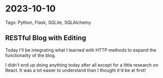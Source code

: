 # 2023-10-10

Tags: Python, Flask, SQLite, SQLAlchemy

## RESTful Blog with Editing

Today I'll be integrating what I learned with HTTP methods to expand the functionality of the blog.

I didn't end up doing anything today after all except for a little research on React. It was a lot easier to understand than I thought it'd be at first!